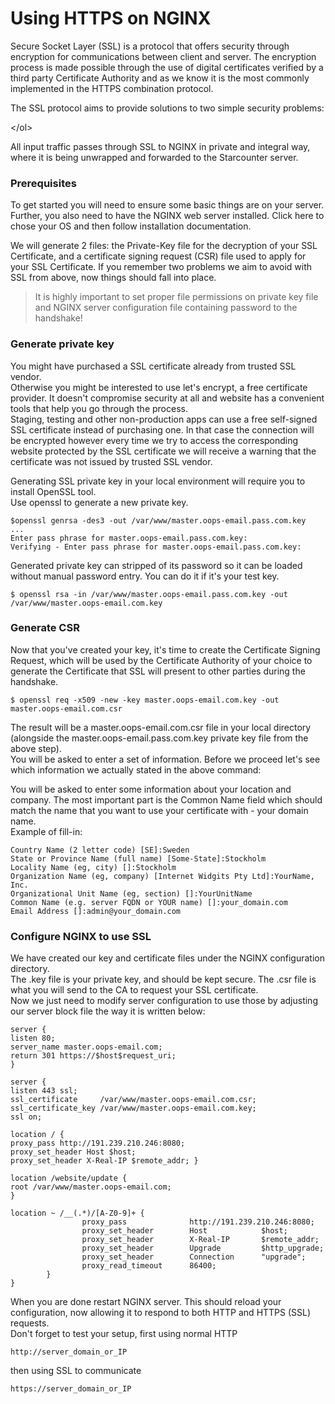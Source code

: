 # Using HTTPS on NGINX

Secure Socket Layer \(SSL\) is a protocol that offers security through encryption for communications between client and server. The encryption process is made possible through the use of digital certificates verified by a third party Certificate Authority and as we know it is the most commonly implemented in the HTTPS combination protocol.

The SSL protocol aims to provide solutions to two simple security problems:





&lt;/ol&gt;

All input traffic passes through SSL to NGINX in private and integral way, where it is being unwrapped and forwarded to the Starcounter server.

### Prerequisites

To get started you will need to ensure some basic things are on your server.  
Further, you also need to have the NGINX web server installed. Click here to chose your OS and then follow installation documentation.

We will generate 2 files: the Private-Key file for the decryption of your SSL Certificate, and a certificate signing request \(CSR\) file used to apply for your SSL Certificate. If you remember two problems we aim to avoid with SSL from above, now things should fall into place.

> It is highly important to set proper file permissions on private key file and NGINX server configuration file containing password to the handshake!

### Generate private key

You might have purchased a SSL certificate already from trusted SSL vendor.  
Otherwise you might be interested to use let's encrypt, a free certificate provider. It doesn't compromise security at all and website has a convenient tools that help you go through the process.  
Staging, testing and other non-production apps can use a free self-signed SSL certificate instead of purchasing one. In that case the connection will be encrypted however every time we try to access the corresponding website protected by the SSL certificate we will receive a warning that the certificate was not issued by trusted SSL vendor.

Generating SSL private key in your local environment will require you to install OpenSSL tool.  
Use openssl to generate a new private key.

```
$openssl genrsa -des3 -out /var/www/master.oops-email.pass.com.key
...
Enter pass phrase for master.oops-email.pass.com.key:
Verifying - Enter pass phrase for master.oops-email.pass.com.key:
```

Generated private key can stripped of its password so it can be loaded without manual password entry. You can do it if it's your test key.

```
$ openssl rsa -in /var/www/master.oops-email.pass.com.key -out /var/www/master.oops-email.com.key
```

### Generate CSR

Now that you've created your key, it's time to create the Certificate Signing Request, which will be used by the Certificate Authority of your choice to generate the Certificate that SSL will present to other parties during the handshake.

```
$ openssl req -x509 -new -key master.oops-email.com.key -out master.oops-email.com.csr
```

The result will be a master.oops-email.com.csr file in your local directory \(alongside the master.oops-email.pass.com.key private key file from the above step\).  
You will be asked to enter a set of information. Before we proceed let's see which information we actually stated in the above command:



You will be asked to enter some information about your location and company. The most important part is the Common Name field which should match the name that you want to use your certificate with - your domain name.  
Example of fill-in:

```
Country Name (2 letter code) [SE]:Sweden
State or Province Name (full name) [Some-State]:Stockholm
Locality Name (eg, city) []:Stockholm
Organization Name (eg, company) [Internet Widgits Pty Ltd]:YourName, Inc.
Organizational Unit Name (eg, section) []:YourUnitName
Common Name (e.g. server FQDN or YOUR name) []:your_domain.com
Email Address []:admin@your_domain.com
```

### Configure NGINX to use SSL

We have created our key and certificate files under the NGINX configuration directory.  
The .key file is your private key, and should be kept secure. The .csr file is what you will send to the CA to request your SSL certificate.  
Now we just need to modify server configuration to use those by adjusting our server block file the way it is written below:

```
server {
listen 80;
server_name master.oops-email.com;
return 301 https://$host$request_uri;
}

server {
listen 443 ssl;
ssl_certificate     /var/www/master.oops-email.com.csr;
ssl_certificate_key /var/www/master.oops-email.com.key;
ssl on;

location / {
proxy_pass http://191.239.210.246:8080;
proxy_set_header Host $host;
proxy_set_header X-Real-IP $remote_addr; }

location /website/update {
root /var/www/master.oops-email.com;
}

location ~ /__(.*)/[A-Z0-9]+ {
                proxy_pass              http://191.239.210.246:8080;
                proxy_set_header        Host            $host;
                proxy_set_header        X-Real-IP       $remote_addr;
                proxy_set_header        Upgrade         $http_upgrade;
                proxy_set_header        Connection      "upgrade";
                proxy_read_timeout      86400;
        }
}
```

When you are done restart NGINX server. This should reload your configuration, now allowing it to respond to both HTTP and HTTPS \(SSL\) requests.  
Don't forget to test your setup, first using normal HTTP

```
http://server_domain_or_IP
```

then using SSL to communicate

```
https://server_domain_or_IP
```

